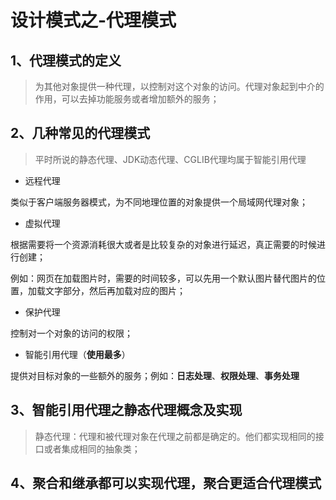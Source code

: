 # 设计模式之-代理模式

## 1、代理模式的定义

> 为其他对象提供一种代理，以控制对这个对象的访问。代理对象起到中介的作用，可以去掉功能服务或者增加额外的服务；

## 2、几种常见的代理模式

> 平时所说的静态代理、JDK动态代理、CGLIB代理均属于智能引用代理

- 远程代理

类似于客户端服务器模式，为不同地理位置的对象提供一个局域网代理对象；

- 虚拟代理

根据需要将一个资源消耗很大或者是比较复杂的对象进行延迟，真正需要的时候进行创建；

例如：网页在加载图片时，需要的时间较多，可以先用一个默认图片替代图片的位置，加载文字部分，然后再加载对应的图片；

- 保护代理

控制对一个对象的访问的权限；

- 智能引用代理（**使用最多**）

提供对目标对象的一些额外的服务；例如：**日志处理**、**权限处理**、**事务处理**

## 3、智能引用代理之静态代理概念及实现

> 静态代理：代理和被代理对象在代理之前都是确定的。他们都实现相同的接口或者集成相同的抽象类；

## 4、聚合和继承都可以实现代理，聚合更适合代理模式
